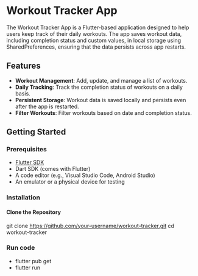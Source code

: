 # Workout Tracker App

The Workout Tracker App is a Flutter-based application designed to help users keep track of their daily workouts. The app saves workout data, including completion status and custom values, in local storage using SharedPreferences, ensuring that the data persists across app restarts.

## Features

- **Workout Management**: Add, update, and manage a list of workouts.
- **Daily Tracking**: Track the completion status of workouts on a daily basis.
- **Persistent Storage**: Workout data is saved locally and persists even after the app is restarted.
- **Filter Workouts**: Filter workouts based on date and completion status.

## Getting Started

### Prerequisites

- [Flutter SDK](https://flutter.dev/docs/get-started/install)
- Dart SDK (comes with Flutter)
- A code editor (e.g., Visual Studio Code, Android Studio)
- An emulator or a physical device for testing

### Installation
#### Clone the Repository
git clone https://github.com/your-username/workout-tracker.git
cd workout-tracker
### Run code
- flutter pub get
- flutter run


